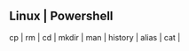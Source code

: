 Linux      |      Powershell
-----------------------------
cp         |
rm         |
cd         |
mkdir      |
man        |
history    |
alias      |
cat        |
